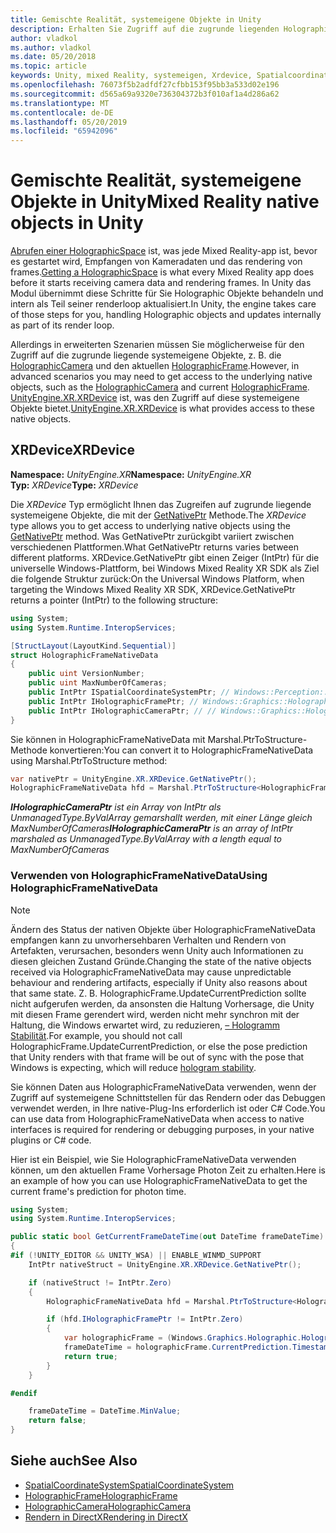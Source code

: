 ```yaml
---
title: Gemischte Realität, systemeigene Objekte in Unity
description: Erhalten Sie Zugriff auf die zugrunde liegenden Holographic systemeigene Objekte in Unity ein.
author: vladkol
ms.author: vladkol
ms.date: 05/20/2018
ms.topic: article
keywords: Unity, mixed Reality, systemeigen, Xrdevice, Spatialcoordinatesystem, Holographicframe, Holographiccamera, Ispatialcoordinatesystem, Iholographicframe, Iholographiccamera, getnativeptr
ms.openlocfilehash: 76073f5b2adfdf27cfbb153f95bb3a533d02e196
ms.sourcegitcommit: d565a69a9320e736304372b3f010af1a4d286a62
ms.translationtype: MT
ms.contentlocale: de-DE
ms.lasthandoff: 05/20/2019
ms.locfileid: "65942096"
---
```

# <a name="mixed-reality-native-objects-in-unity"></a><span data-ttu-id="9a286-104">Gemischte Realität, systemeigene Objekte in Unity</span><span class="sxs-lookup"><span data-stu-id="9a286-104">Mixed Reality native objects in Unity</span></span>

<span data-ttu-id="9a286-105">[Abrufen einer HolographicSpace](getting-a-holographicspace.md) ist, was jede Mixed Reality-app ist, bevor es gestartet wird, Empfangen von Kameradaten und das rendering von frames.</span><span class="sxs-lookup"><span data-stu-id="9a286-105">[Getting a HolographicSpace](getting-a-holographicspace.md) is what every Mixed Reality app does before it starts receiving camera data and rendering frames.</span></span> <span data-ttu-id="9a286-106">In Unity das Modul übernimmt diese Schritte für Sie Holographic Objekte behandeln und intern als Teil seiner renderloop aktualisiert.</span><span class="sxs-lookup"><span data-stu-id="9a286-106">In Unity, the engine takes care of those steps for you, handling Holographic objects and updates internally as part of its render loop.</span></span>

<span data-ttu-id="9a286-107">Allerdings in erweiterten Szenarien müssen Sie möglicherweise für den Zugriff auf die zugrunde liegende systemeigene Objekte, z. B. die <a href="https://docs.microsoft.com/uwp/api/windows.graphics.holographic.holographiccamera" target="_blank">HolographicCamera</a> und den aktuellen <a href="https://docs.microsoft.com/uwp/api/windows.graphics.holographic.holographicframe" target="_blank">HolographicFrame</a>.</span><span class="sxs-lookup"><span data-stu-id="9a286-107">However, in advanced scenarios you may need to get access to the underlying native objects, such as the <a href="https://docs.microsoft.com/uwp/api/windows.graphics.holographic.holographiccamera" target="_blank">HolographicCamera</a> and current <a href="https://docs.microsoft.com/uwp/api/windows.graphics.holographic.holographicframe" target="_blank">HolographicFrame</a>.</span></span> <span data-ttu-id="9a286-108"><a href="https://docs.unity3d.com/ScriptReference/XR.XRDevice.html" target="_blank">UnityEngine.XR.XRDevice</a> ist, was den Zugriff auf diese systemeigene Objekte bietet.</span><span class="sxs-lookup"><span data-stu-id="9a286-108"><a href="https://docs.unity3d.com/ScriptReference/XR.XRDevice.html" target="_blank">UnityEngine.XR.XRDevice</a> is what provides access to these native objects.</span></span>

## <a name="xrdevice"></a><span data-ttu-id="9a286-109">XRDevice</span><span class="sxs-lookup"><span data-stu-id="9a286-109">XRDevice</span></span> 

<span data-ttu-id="9a286-110">**Namespace:** *UnityEngine.XR*</span><span class="sxs-lookup"><span data-stu-id="9a286-110">**Namespace:** *UnityEngine.XR*</span></span><br>
<span data-ttu-id="9a286-111">**Typ:** *XRDevice*</span><span class="sxs-lookup"><span data-stu-id="9a286-111">**Type:** *XRDevice*</span></span>

<span data-ttu-id="9a286-112">Die *XRDevice* Typ ermöglicht Ihnen das Zugreifen auf zugrunde liegende systemeigene Objekte, die mit der <a href="https://docs.unity3d.com/ScriptReference/XR.XRDevice.GetNativePtr.html" target="_blank">GetNativePtr</a> Methode.</span><span class="sxs-lookup"><span data-stu-id="9a286-112">The *XRDevice* type allows you to get access to underlying native objects using the <a href="https://docs.unity3d.com/ScriptReference/XR.XRDevice.GetNativePtr.html" target="_blank">GetNativePtr</a> method.</span></span> <span data-ttu-id="9a286-113">Was GetNativePtr zurückgibt variiert zwischen verschiedenen Plattformen.</span><span class="sxs-lookup"><span data-stu-id="9a286-113">What GetNativePtr returns varies between different platforms.</span></span> <span data-ttu-id="9a286-114">XRDevice.GetNativePtr gibt einen Zeiger (IntPtr) für die universelle Windows-Plattform, bei Windows Mixed Reality XR SDK als Ziel die folgende Struktur zurück:</span><span class="sxs-lookup"><span data-stu-id="9a286-114">On the Universal Windows Platform, when targeting the Windows Mixed Reality XR SDK, XRDevice.GetNativePtr returns a pointer (IntPtr) to the following structure:</span></span> 

```cs
using System;
using System.Runtime.InteropServices;

[StructLayout(LayoutKind.Sequential)]
struct HolographicFrameNativeData
{
    public uint VersionNumber;
    public uint MaxNumberOfCameras;
    public IntPtr ISpatialCoordinateSystemPtr; // Windows::Perception::Spatial::ISpatialCoordinateSystem
    public IntPtr IHolographicFramePtr; // Windows::Graphics::Holographic::IHolographicFrame 
    public IntPtr IHolographicCameraPtr; // // Windows::Graphics::Holographic::IHolographicCamera
}
```
<span data-ttu-id="9a286-115">Sie können in HolographicFrameNativeData mit Marshal.PtrToStructure-Methode konvertieren:</span><span class="sxs-lookup"><span data-stu-id="9a286-115">You can convert it to HolographicFrameNativeData using Marshal.PtrToStructure method:</span></span>
```cs
var nativePtr = UnityEngine.XR.XRDevice.GetNativePtr();
HolographicFrameNativeData hfd = Marshal.PtrToStructure<HolographicFrameNativeData>(nativePtr);
```
<span data-ttu-id="9a286-116">***IHolographicCameraPtr** ist ein Array von IntPtr als UnmanagedType.ByValArray gemarshallt werden, mit einer Länge gleich MaxNumberOfCameras*</span><span class="sxs-lookup"><span data-stu-id="9a286-116">***IHolographicCameraPtr** is an array of IntPtr marshaled as UnmanagedType.ByValArray with a length equal to MaxNumberOfCameras*</span></span> 


### <a name="using-holographicframenativedata"></a><span data-ttu-id="9a286-117">Verwenden von HolographicFrameNativeData</span><span class="sxs-lookup"><span data-stu-id="9a286-117">Using HolographicFrameNativeData</span></span>

> [!NOTE]
> <span data-ttu-id="9a286-118">Ändern des Status der nativen Objekte über HolographicFrameNativeData empfangen kann zu unvorhersehbaren Verhalten und Rendern von Artefakten, verursachen, besonders wenn Unity auch Informationen zu diesen gleichen Zustand Gründe.</span><span class="sxs-lookup"><span data-stu-id="9a286-118">Changing the state of the native objects received via HolographicFrameNativeData may cause unpredictable behaviour and rendering artifacts, especially if Unity also reasons about that same state.</span></span>  <span data-ttu-id="9a286-119">Z. B. HolographicFrame.UpdateCurrentPrediction sollte nicht aufgerufen werden, da ansonsten die Haltung Vorhersage, die Unity mit diesen Frame gerendert wird, werden nicht mehr synchron mit der Haltung, die Windows erwartet wird, zu reduzieren, [– Hologramm Stabilität](hologram-stability.md).</span><span class="sxs-lookup"><span data-stu-id="9a286-119">For example, you should not call HolographicFrame.UpdateCurrentPrediction, or else the pose prediction that Unity renders with that frame will be out of sync with the pose that Windows is expecting, which will reduce [hologram stability](hologram-stability.md).</span></span>

<span data-ttu-id="9a286-120">Sie können Daten aus HolographicFrameNativeData verwenden, wenn der Zugriff auf systemeigene Schnittstellen für das Rendern oder das Debuggen verwendet werden, in Ihre native-Plug-Ins erforderlich ist oder C# Code.</span><span class="sxs-lookup"><span data-stu-id="9a286-120">You can use data from HolographicFrameNativeData when access to native interfaces is required for rendering or debugging purposes, in your native plugins or C# code.</span></span> 

<span data-ttu-id="9a286-121">Hier ist ein Beispiel, wie Sie HolographicFrameNativeData verwenden können, um den aktuellen Frame Vorhersage Photon Zeit zu erhalten.</span><span class="sxs-lookup"><span data-stu-id="9a286-121">Here is an example of how you can use HolographicFrameNativeData to get the current frame's prediction for photon time.</span></span> 
```cs
using System;
using System.Runtime.InteropServices;

public static bool GetCurrentFrameDateTime(out DateTime frameDateTime)
{
#if (!UNITY_EDITOR && UNITY_WSA) || ENABLE_WINMD_SUPPORT
    IntPtr nativeStruct = UnityEngine.XR.XRDevice.GetNativePtr();

    if (nativeStruct != IntPtr.Zero)
    {
        HolographicFrameNativeData hfd = Marshal.PtrToStructure<HolographicFrameNativeData>(nativeStruct);

        if (hfd.IHolographicFramePtr != IntPtr.Zero)
        {
            var holographicFrame = (Windows.Graphics.Holographic.HolographicFrame)Marshal.GetObjectForIUnknown(hfd.IHolographicFramePtr);
            frameDateTime = holographicFrame.CurrentPrediction.Timestamp.TargetTime.DateTime;
            return true;
        }
    }

#endif

    frameDateTime = DateTime.MinValue;
    return false;
}

```

## <a name="see-also"></a><span data-ttu-id="9a286-122">Siehe auch</span><span class="sxs-lookup"><span data-stu-id="9a286-122">See Also</span></span>
* <span data-ttu-id="9a286-123"><a href="https://docs.microsoft.com/uwp/api/windows.perception.spatial.spatialcoordinatesystem" target="_blank">SpatialCoordinateSystem</a></span><span class="sxs-lookup"><span data-stu-id="9a286-123"><a href="https://docs.microsoft.com/uwp/api/windows.perception.spatial.spatialcoordinatesystem" target="_blank">SpatialCoordinateSystem</a></span></span>
* <span data-ttu-id="9a286-124"><a href="https://docs.microsoft.com/uwp/api/windows.graphics.holographic.holographicframe" target="_blank">HolographicFrame</a></span><span class="sxs-lookup"><span data-stu-id="9a286-124"><a href="https://docs.microsoft.com/uwp/api/windows.graphics.holographic.holographicframe" target="_blank">HolographicFrame</a></span></span>
* <span data-ttu-id="9a286-125"><a href="https://docs.microsoft.com/uwp/api/windows.graphics.holographic.holographiccamera" target="_blank">HolographicCamera</a></span><span class="sxs-lookup"><span data-stu-id="9a286-125"><a href="https://docs.microsoft.com/uwp/api/windows.graphics.holographic.holographiccamera" target="_blank">HolographicCamera</a></span></span>
* [<span data-ttu-id="9a286-126">Rendern in DirectX</span><span class="sxs-lookup"><span data-stu-id="9a286-126">Rendering in DirectX</span></span>](rendering-in-directx.md)

